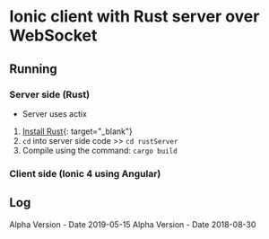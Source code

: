 # Ionic client with Rust server over WebSocket




## Running

### Server side (Rust)

* Server uses actix 

1. [Install Rust](https://www.rust-lang.org/tools/install){: target="_blank"}
2. `cd` into server side code >> `cd rustServer`
3. Compile using the command:  `cargo build`

### Client side (Ionic 4 using Angular)




## Log


Alpha Version - Date 2019-05-15
Alpha Version - Date 2018-08-30

